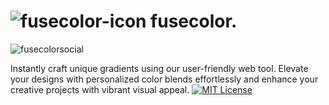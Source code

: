 # ![fusecolor-icon](https://github.com/vishnu1002/fuse-color/assets/145321614/90f866a7-ccbc-4ab9-baa6-ad75145da8e2) fusecolor. 

![fusecolorsocial](https://github.com/vishnu1002/fuse-color/assets/145321614/1c1f5150-0519-4c55-97f5-9c46ee382e36)

Instantly craft unique gradients using our user-friendly web tool. Elevate your designs with personalized color blends effortlessly and enhance your creative projects with vibrant visual appeal.
[![MIT License](https://img.shields.io/badge/License-MIT-blue.svg)
](https://choosealicense.com/licenses/mit/)

